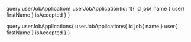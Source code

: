 query userJobApplication{
  userJobApplication(id: 1){
    id
    job{
      name
    }
    user{
      firstName
    }
    isAccepted
  }
}

query userJobApplications{
  userJobApplications{
    id
    job{
      name
    }
    user{
      firstName
    }
    isAccepted
  }
}